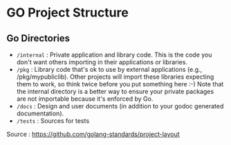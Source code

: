 # GO Project Structure

## Go Directories

* <code>/internal</code> : Private application and library code. This is the code you don't want others importing in their applications or libraries.
* <code>/pkg</code> : Library code that's ok to use by external applications (e.g., /pkg/mypubliclib). Other projects will import these libraries expecting them to work, so think twice before you put something here :-) Note that the internal directory is a better way to ensure your private packages are not importable because it's enforced by Go. 
* <code>/docs</code> : Design and user documents (in addition to your godoc generated documentation).
* <code>/tests</code> : Sources for tests

Source : https://github.com/golang-standards/project-layout
